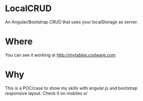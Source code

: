 # LocalCRUD
An Angular/Bootstrap CRUD that uses your localStorage as server.

# Where
You can see it working at http://mytables.codware.com

# Why
This is a POC/case to show my skills with angular.js and bootstrap responsive layout. Check it on mobiles o/
